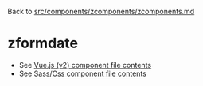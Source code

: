 Back to [src/components/zcomponents/zcomponents.md](../../zcomponents.md)

# zformdate

 - See [Vue.js (v2) component file contents](./zformdate.vue)
 - See [Sass/Css component file contents](./zformdate.scss)
